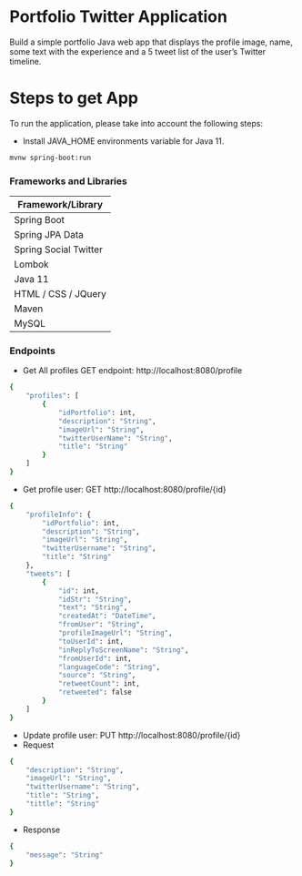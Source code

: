 # Portfolio Twitter Application


Build a simple portfolio Java web app that displays the profile image, name, some text with
the experience and a 5 tweet list of the user’s Twitter timeline.

# Steps to get App

To run the application, please take into account the following steps:

  - Install JAVA_HOME environments variable for Java 11.
  
```sh
mvnw spring-boot:run
```

### Frameworks and Libraries

| Framework/Library |
| ------ |
| Spring Boot |
| Spring JPA Data |
| Spring Social Twitter |
| Lombok |
| Java 11 |
| HTML / CSS / JQuery |
| Maven |
| MySQL |

### Endpoints
- Get All profiles GET endpoint: http://localhost:8080/profile
```sh
{
    "profiles": [
        {
            "idPortfolio": int,
            "description": "String",
            "imageUrl": "String",
            "twitterUserName": "String",
            "title": "String"
        }
    ]
}
```
- Get profile user: GET http://localhost:8080/profile/{id}
```sh
{
    "profileInfo": {
        "idPortfolio": int,
        "description": "String",
        "imageUrl": "String",
        "twitterUsername": "String",
        "title": "String"
    },
    "tweets": [
        {
            "id": int,
            "idStr": "String",
            "text": "String",
            "createdAt": "DateTime",
            "fromUser": "String",
            "profileImageUrl": "String",
            "toUserId": int,
            "inReplyToScreenName": "String",
            "fromUserId": int,
            "languageCode": "String",
            "source": "String",
            "retweetCount": int,
            "retweeted": false
        }
    ]
}
```
- Update profile user: PUT http://localhost:8080/profile/{id}
- Request
```sh
{
    "description": "String",
    "imageUrl": "String",
    "twitterUsername": "String",
    "title": "String",
    "tittle": "String"
}
```
- Response
```sh
{
    "message": "String"
}
```
